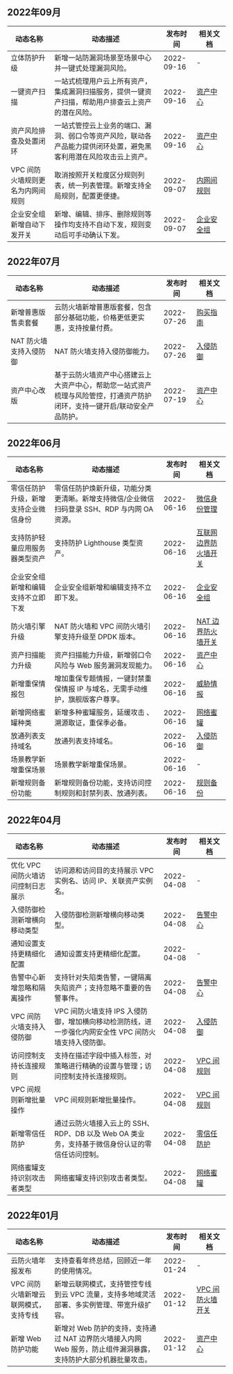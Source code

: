 ## 2022年09月
<table>
<thead>
<tr>
<th width="20%">动态名称</th>
<th width="50%">动态描述</th>
<th width="15%">发布时间</th>
<th width="15%">相关文档</th>
</tr>
</thead>
<tbody><tr>
<td align="left">立体防护升级</td>
<td align="left">新增一站防漏洞场景至场景中心并一键式处理漏洞风险。</td>
<td align="left">2022-09-16</td>
<td align="left">-</td>
</tr>
<tr>
<td align="left">一键资产扫描</td>
<td align="left">一站式梳理用户云上所有资产，集成漏洞扫描服务，提供一键资产扫描，帮助用户排查云上资产的潜在风险。</td>
<td align="left">2022-09-16</td>
<td align="left"><a href="https://cloud.tencent.com/document/product/1132/46832">资产中心</a></td>
</tr>
<tr>
<td align="left">资产风险排查及处置闭环</td>
<td align="left">一站式管控云上业务的端口、漏洞、弱口令等资产风险，联动各产品能力提供闭环处置，避免黑客利用潜在风险攻击云上资产。</td>
<td align="left">2022-09-16</td>
<td align="left"><a href="https://cloud.tencent.com/document/product/1132/46832">资产中心</a></td>
</tr>
<tr>
<td align="left">VPC 间防火墙规则更名为内网间规则</td>
<td align="left">取消按照开关粒度区分规则列表，统一列表管理。新增支持全局规则，配置更便捷。</td>
<td align="left">2022-09-07</td>
<td align="left"><a href="https://cloud.tencent.com/document/product/1132/46930">内网间规则</a></td>
</tr>
<tr>
<td align="left">企业安全组新增自动下发开关</td>
<td align="left">新增、编辑、排序、删除规则等操作均支持不自动下发，规则变动后可手动确认下发。</td>
<td align="left">2022-09-07</td>
<td align="left"><a href="https://cloud.tencent.com/document/product/1132/51908">企业安全组</a></td>
</tr>
</tbody></table>

## 2022年07月
<table>
<thead>
<tr>
<th width="20%">动态名称</th>
<th width="50%">动态描述</th>
<th width="15%">发布时间</th>
<th width="15%">相关文档</th>
</tr>
</thead>
<tbody><tr>
<td align="left">新增普惠版售卖套餐</td>
<td align="left">云防火墙新增普惠版套餐，包含部分基础功能，价格更低更实惠，支持按量付费。</td>
<td align="left">2022-07-26</td>
<td align="left"><a href="https://cloud.tencent.com/document/product/1132/76809">购买指南</a></td>
</tr>
<tr>
<td align="left">NAT 防火墙支持入侵防御</td>
<td align="left">NAT 防火墙支持入侵防御能力。</td>
<td align="left">2022-07-26</td>
<td align="left"><a href="https://cloud.tencent.com/document/product/1132/45857">入侵防御</a></td>
</tr>
<tr>
<td align="left">资产中心改版</td>
<td align="left">基于云防火墙资产中心搭建云上大资产中心，帮助您一站式资产梳理与风险管控，打通资产防护闭环，支持一键开启/联动安全产品防护。</td>
<td align="left">2022-07-19</td>
<td align="left"><a href="https://cloud.tencent.com/document/product/1132/46832">资产中心</a></td>
</tr>
</tbody></table>

## 2022年06月
<table>
<thead>
<tr>
<th width="20%">动态名称</th>
<th width="50%">动态描述</th>
<th width="15%">发布时间</th>
<th width="15%">相关文档</th>
</tr>
</thead>
<tbody><tr>
<td align="left">零信任防护升级，新增支持企业微信身份</td>
<td align="left">零信任防护焕新升级，功能分类更清晰。新增支持微信/企业微信扫码登录 SSH、RDP 与内网 OA 资源。</td>
<td align="left">2022-06-16</td>
<td align="left"><a href="https://cloud.tencent.com/document/product/1132/73489">微信身份管理</a></td>
</tr>
<tr>
<td align="left">支持防护轻量应用服务器类型资产</td>
<td align="left">支持防护 Lighthouse 类型资产。</td>
<td align="left">2022-06-16</td>
<td align="left"><a href="https://cloud.tencent.com/document/product/1132/46928">互联网边界防火墙开关</a></td>
</tr>
<tr>
<td align="left">企业安全组新增和编辑支持不立即下发</td>
<td align="left">企业安全组新增和编辑支持不立即下发。</td>
<td align="left">2022-06-16</td>
<td align="left"><a href="https://cloud.tencent.com/document/product/1132/51908">企业安全组</a></td>
</tr>
<tr>
<td align="left">防火墙引擎升级</td>
<td align="left">NAT 防火墙和 VPC 间防火墙引擎支持升级至 DPDK 版本。</td>
<td align="left">2022-06-16</td>
<td align="left"><a href="https://cloud.tencent.com/document/product/1132/46929">NAT 边界防火墙开关</a></td>
</tr>
<tr>
<td align="left">资产扫描能力升级</td>
<td align="left">资产扫描能力升级，新增弱口令风险与 Web 服务漏洞发现能力。</td>
<td align="left">2022-06-16</td>
<td align="left"><a href="https://cloud.tencent.com/document/product/1132/46832">资产中心</a></td>
</tr>
<tr>
<td align="left">新增重保情报包</td>
<td align="left">增加重保专题情报，一键封禁重保情报 IP 与域名，无需手动维护，旗舰版客户尊享。</td>
<td align="left">2022-06-16</td>
<td align="left"><a href="https://cloud.tencent.com/document/product/1132/45857">威胁情报</a></td>
</tr>
<tr>
<td align="left">新增网络蜜罐种类</td>
<td align="left">新增多种蜜罐服务，延缓攻击 、溯源取证，重保季必备。</td>
<td align="left">2022-06-16</td>
<td align="left"><a href="https://cloud.tencent.com/document/product/1132/63904">网络蜜罐</a></td>
</tr>
<tr>
<td align="left">放通列表支持域名</td>
<td align="left">放通列表支持域名。</td>
<td align="left">2022-06-16</td>
<td align="left"><a href="https://cloud.tencent.com/document/product/1132/64895">入侵防御</a></td>
</tr>
<tr>
<td align="left">场景教学新增重保场景</td>
<td align="left">场景教学新增重保场景。</td>
<td align="left">2022-06-16</td>
<td align="left">-</td>
</tr>
<tr>
<td align="left">新增规则备份功能</td>
<td align="left">新增规则备份功能，支持访问控制规则和封禁列表、放通列表。</td>
<td align="left">2022-06-16</td>
<td align="left"><a href="https://cloud.tencent.com/document/product/1132/45857">规则备份</a></td>
</tr>
</tbody></table>


## 2022年04月
<table>
<thead>
<tr>
<th width="20%">动态名称</th>
<th width="50%">动态描述</th>
<th width="15%">发布时间</th>
<th width="15%">相关文档</th>
</tr>
</thead>
<tbody>
<tr>
<td>优化 VPC 间防火墙访问控制日志展示</td>
<td>访问源和访问目的支持展示 VPC 实例名、访问 IP、关联资产实例名。</td>
<td> 2022-04-08</td>
<td>-</td>
</tr>
<tr>
<td>入侵防御检测新增横向移动类型</td>
<td>入侵防御检测新增横向移动类型。</td>
<td> 2022-04-08</td>
<td> <a href="https://cloud.tencent.com/document/product/1132/47889">告警中心</a>
</td>
</tr>
<tr>
<td>通知设置支持更精细化配置</td>
<td>通知设置支持更精细化配置。</td>
<td> 2022-04-08</td>
<td>-</td>
</tr>
<tr>
<td>告警中心新增忽略和隔离操作</td>
<td>支持针对失陷类告警，一键隔离失陷资产；支持忽略不重要的告警事件。</td>
<td> 2022-04-08</td>
<td> <a href="https://cloud.tencent.com/document/product/1132/47889">告警中心</a>
</td>
</tr>
<tr>
<td>VPC 间防火墙支持入侵防御</td>
<td>VPC 间防火墙支持 IPS 入侵防御，增加横向移动检测防线，进一步强化内网安全性 VPC 间防火墙支持入侵防御。</td>
<td> 2022-04-08</td>
<td> <a href="https://cloud.tencent.com/document/product/1132/64895">入侵防御</a>
</td>
</tr>
<tr>
<td>访问控制支持长连接规则</td>
<td>支持在描述字段中插入标签，对策略进行精确的设置与管理；访问控制支持长连接规则。</td>
<td> 2022-04-08</td>
<td> <a href="https://cloud.tencent.com/document/product/1132/46934"> VPC 间规则</a>
</td>
</tr>
<tr>
<td>VPC 间规则新增批量操作</td>
<td>VPC 间规则新增批量操作。</td>
<td> 2022-04-08</td>
<td> <a href="https://cloud.tencent.com/document/product/1132/46934"> VPC 间规则</a>
</td>
</tr>
<tr>
<td>新增零信任防护</td>
<td>通过云防火墙接入云上的 SSH、RDP、DB 以及 Web OA 类业务，支持基于微信身份认证的零信任访问控制。</td>
<td> 2022-04-08</td>
<td> <a href="https://cloud.tencent.com/document/product/1132/46930"> 零信任防护</a>
</td>
</tr>
<tr>
<td>网络蜜罐支持识别攻击者类型</td>
<td>网络蜜罐支持识别攻击者类型。</td>
<td> 2022-04-08</td>
<td> <a href="https://cloud.tencent.com/document/product/1132/63904t">网络蜜罐</a>
</td>
</tr>
</tbody></table>


## 2022年01月
<table>
<thead>
<tr>
<th width="20%">动态名称</th>
<th width="50%">动态描述</th>
<th width="15%">发布时间</th>
<th width="15%">相关文档</th>
</tr>
</thead>
<tbody>
<tr>
<td>云防火墙年报发布</td>
<td>支持查看年终总结，回顾近一年的使用情况。</td>
<td> 2022-01-24</td>
<td>-</td>
</tr>
<tr>
<td>VPC 间防火墙新增云联网模式，支持专线</td>
<td>新增云联网模式，支持管控专线到云 VPC 流量，支持多地域灵活部署、多实例管理、带宽升级扩容。</td>
<td> 2022-01-12</td>
<td> <a href="https://cloud.tencent.com/document/product/1132/46930"> VPC 间防火墙开关</a>
</td>
</tr>
<tr>
<td>新增 Web 防护功能</td>
<td>新增对 Web 防护的支持，支持通过 NAT 边界防火墙接入内网 Web 服务，防止组件漏洞暴露，支持防护大部分机器批量攻击。</td>
<td> 2022-01-12</td>
<td> <a href="https://console.cloud.tencent.com/cfw/asset"> 资产中心</a>
</td>
</tr>
</tbody></table>

